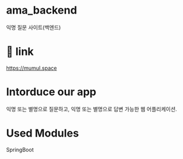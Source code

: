 # ama_backend
익명 질문 사이트(백엔드)

# 📎 link
https://mumul.space

# Intorduce our app
익명 또는 별명으로 질문하고, 익명 또는 별명으로 답변 가능한 웹 어플리케이션. 

# Used Modules
SpringBoot
